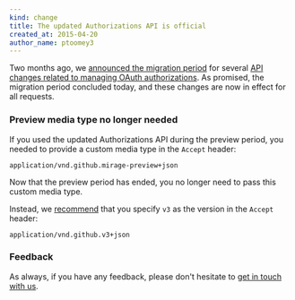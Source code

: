 ```yaml
---
kind: change
title: The updated Authorizations API is official
created_at: 2015-04-20
author_name: ptoomey3
---
```


Two months ago, we
[announced the migration period][migration-period-announcement]
for several [API changes related to managing OAuth authorizations][original-announcement].
As promised, the migration period concluded today, and these changes are
now in effect for all requests.

### Preview media type no longer needed

If you used the updated Authorizations API during the preview period, you needed
to provide a custom media type in the `Accept` header:

    application/vnd.github.mirage-preview+json

Now that the preview period has ended, you no longer need to pass this custom
media type.

Instead, we [recommend][media-types] that you specify `v3` as the version in the
`Accept` header:

    application/vnd.github.v3+json

### Feedback

As always, if you have any feedback, please don't hesitate to
[get in touch with us][contact].

[migration-period-announcement]: /changes/2015-02-20-migration-period-removing-authorizations-token
[original-announcement]: /changes/2014-12-08-removing-authorizations-token/
[docs]: /v3/oauth_authorizations
[media-types]: /v3/media
[contact]: https://github.com/contact?form[subject]=Removing+token+from+Authorizations+API
